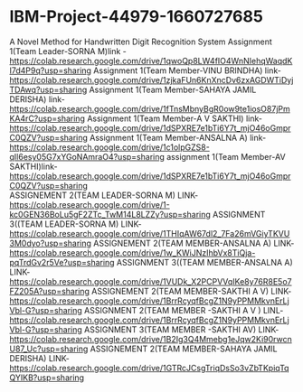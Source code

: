 # IBM-Project-44979-1660727685
A Novel Method for Handwritten Digit Recognition System
Assignment 1(Team Leader-SORNA M)link - https://colab.research.google.com/drive/1qwoQp8LW4fIO4WnNIehqWaqdKI7d4P9q?usp=sharing
Assignment 1(Team Member-VINU BRINDHA) link- https://colab.research.google.com/drive/1zjkaFUn6KnXncDv6zxAGDWTiDyjTDAwq?usp=sharing
Assignment 1(Team Member-SAHAYA JAMIL DERISHA) link- https://colab.research.google.com/drive/1fTnsMbnyBgR0ow9te1iosO87jPmKA4rC?usp=sharing
Assignment 1(Team Member-A V SAKTHI) link- https://colab.research.google.com/drive/1dSPXRE7e1bTi6Y7t_mjO46oGmprC0QZV?usp=sharing
Assignment 1(Team Member-ANSALNA A) link- https://colab.research.google.com/drive/1c1olpGZS8-qIl6esy05G7xYGoNAmraO4?usp=sharing
assignment 1(Team Member-AV SAKTHI)link- https://colab.research.google.com/drive/1dSPXRE7e1bTi6Y7t_mjO46oGmprC0QZV?usp=sharing  
ASSIGNEMENT 2(TEAM LEADER-SORNA M) LINK- https://colab.research.google.com/drive/1-kc0GEN36BoLu5gF2ZTc_TwM14L8LZZy?usp=sharing
ASSIGNMENT 3((TEAM LEADER-SORNA M) LINK- https://colab.research.google.com/drive/1THIqAW67dl2_7Fa26mVGiyTKVU3M0dyo?usp=sharing
ASSIGNEMENT 2(TEAM MEMBER-ANSALNA A) LINK- https://colab.research.google.com/drive/1w_KWiJNzIhbVx8TiQja-pqTrdGv2r5Ve?usp=sharing
ASSIGNMENT 3((TEAM MEMBER-ANSALNA A) LINK- https://colab.research.google.com/drive/1VUDk_X2PCPVVqIKe8y76R8E5o7FZ205A?usp=sharing
ASSIGNEMENT 2(TEAM MEMBER-SAKTHI A V) LINK- https://colab.research.google.com/drive/1BrrRcyqfBcgZ1N9yPPMMkvnErLjVbl-G?usp=sharing
ASSIGNMENT 2(TEAM MEMBER -SAKTHI A V ) LINL-https://colab.research.google.com/drive/1BrrRcyqfBcgZ1N9yPPMMkvnErLjVbl-G?usp=sharing
ASSIGNMENT 3(TEAM MEMBER -SAKTHI AV) LINK-https://colab.research.google.com/drive/1B2Ig3Q4Mmebg1eJqw2Ki90rwcnU87_Uc?usp=sharing
ASSIGNEMENT 2(TEAM MEMBER-SAHAYA JAMIL DERISHA) LINK- https://colab.research.google.com/drive/1GTRcJCsgTriqDsSo3vZbTKpiqTqQYIKB?usp=sharing

